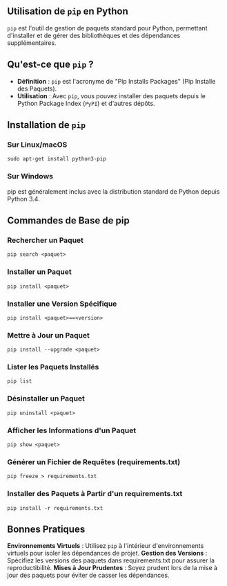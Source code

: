 ## Utilisation de ```pip``` en Python

```pip``` est l'outil de gestion de paquets standard pour Python, permettant d'installer et de gérer des bibliothèques et des dépendances supplémentaires.

## Qu'est-ce que ```pip``` ?

- **Définition** : ```pip``` est l'acronyme de "Pip Installs Packages" (Pip Installe des Paquets).
- **Utilisation** : Avec ```pip```, vous pouvez installer des paquets depuis le Python Package Index (```PyPI```) et d'autres dépôts.

## Installation de ```pip```

### Sur Linux/macOS
```shell
sudo apt-get install python3-pip
```

### Sur Windows 

pip est généralement inclus avec la distribution standard de Python depuis Python 3.4.

## Commandes de Base de pip

### Rechercher un Paquet

```shell
pip search <paquet>
```

### Installer un Paquet

```shell
pip install <paquet>
```

### Installer une Version Spécifique

```shell
pip install <paquet>==<version>
```

### Mettre à Jour un Paquet

```shell
pip install --upgrade <paquet>
```

### Lister les Paquets Installés

```shell
pip list
```

### Désinstaller un Paquet

```shell
pip uninstall <paquet>
```

### Afficher les Informations d'un Paquet

```shell
pip show <paquet>
```

### Générer un Fichier de Requêtes (requirements.txt)

```shell
pip freeze > requirements.txt
```

### Installer des Paquets à Partir d'un requirements.txt

```shell
pip install -r requirements.txt
```

## Bonnes Pratiques

**Environnements Virtuels** : Utilisez ```pip``` à l'intérieur d'environnements virtuels pour isoler les dépendances de projet.
**Gestion des Versions** : Spécifiez les versions des paquets dans requirements.txt pour assurer la reproductibilité.
**Mises à Jour Prudentes** : Soyez prudent lors de la mise à jour des paquets pour éviter de casser les dépendances.